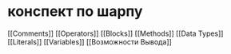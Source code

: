 # конспект по шарпу 
[[Comments]]
[[Operators]]
[[Blocks]]
[[Methods]]
[[Data Types]]
[[Literals]]
[[Variables]]
[[Возможности Вывода]]
